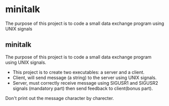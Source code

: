 # minitalk
The purpose of this project is to code a small data exchange program using UNIX signals

## minitalk
The purpose of this project is to code a small data exchange program using UNIX signals.

- This project is to create two executables: a server and a client.
- Client, will send message (a string) to the server using UNIX signals.
- Server, must correctly receive message using SIGUSR1 and SIGUSR2 signals (mandatory part) then send feedback to client(bonus part).

Don't print out the message character by charecter.

